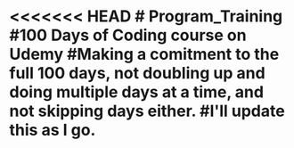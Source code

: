 <<<<<<< HEAD
﻿# Program_Training
#100 Days of Coding course on Udemy
#Making a comitment to the full 100 days, not doubling up and doing multiple days at a time, and not skipping days either.
#I'll update this as I go.
=======
